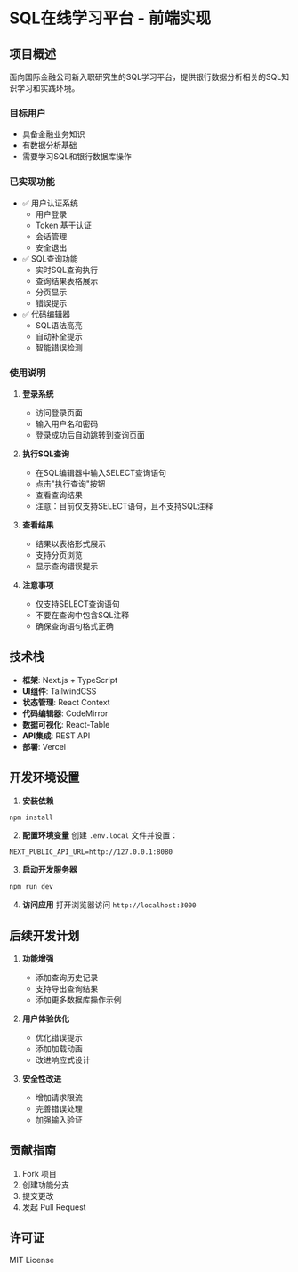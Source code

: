 # SQL在线学习平台 - 前端实现

## 项目概述

面向国际金融公司新入职研究生的SQL学习平台，提供银行数据分析相关的SQL知识学习和实践环境。

### 目标用户
- 具备金融业务知识
- 有数据分析基础
- 需要学习SQL和银行数据库操作

### 已实现功能
- ✅ 用户认证系统
  - 用户登录
  - Token 基于认证
  - 会话管理
  - 安全退出
- ✅ SQL查询功能
  - 实时SQL查询执行
  - 查询结果表格展示
  - 分页显示
  - 错误提示
- ✅ 代码编辑器
  - SQL语法高亮
  - 自动补全提示
  - 智能错误检测

### 使用说明

1. **登录系统**
   - 访问登录页面
   - 输入用户名和密码
   - 登录成功后自动跳转到查询页面

2. **执行SQL查询**
   - 在SQL编辑器中输入SELECT查询语句
   - 点击"执行查询"按钮
   - 查看查询结果
   - 注意：目前仅支持SELECT语句，且不支持SQL注释

3. **查看结果**
   - 结果以表格形式展示
   - 支持分页浏览
   - 显示查询错误提示

4. **注意事项**
   - 仅支持SELECT查询语句
   - 不要在查询中包含SQL注释
   - 确保查询语句格式正确

## 技术栈

- **框架**: Next.js + TypeScript
- **UI组件**: TailwindCSS
- **状态管理**: React Context
- **代码编辑器**: CodeMirror
- **数据可视化**: React-Table
- **API集成**: REST API
- **部署**: Vercel

## 开发环境设置

1. **安装依赖**
```bash
npm install
```

2. **配置环境变量**
创建 `.env.local` 文件并设置：
```
NEXT_PUBLIC_API_URL=http://127.0.0.1:8080
```

3. **启动开发服务器**
```bash
npm run dev
```

4. **访问应用**
打开浏览器访问 `http://localhost:3000`

## 后续开发计划

1. **功能增强**
   - 添加查询历史记录
   - 支持导出查询结果
   - 添加更多数据库操作示例

2. **用户体验优化**
   - 优化错误提示
   - 添加加载动画
   - 改进响应式设计

3. **安全性改进**
   - 增加请求限流
   - 完善错误处理
   - 加强输入验证

## 贡献指南

1. Fork 项目
2. 创建功能分支
3. 提交更改
4. 发起 Pull Request

## 许可证

MIT License